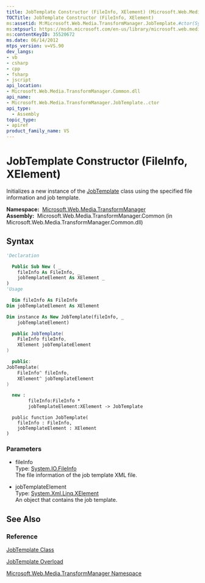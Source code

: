 ```yaml
---
title: JobTemplate Constructor (FileInfo, XElement) (Microsoft.Web.Media.TransformManager)
TOCTitle: JobTemplate Constructor (FileInfo, XElement)
ms:assetid: M:Microsoft.Web.Media.TransformManager.JobTemplate.#ctor(System.IO.FileInfo,System.Xml.Linq.XElement)
ms:mtpsurl: https://msdn.microsoft.com/en-us/library/microsoft.web.media.transformmanager.jobtemplate.jobtemplate(v=VS.90)
ms:contentKeyID: 35520672
ms.date: 06/14/2012
mtps_version: v=VS.90
dev_langs:
- vb
- csharp
- cpp
- fsharp
- jscript
api_location:
- Microsoft.Web.Media.TransformManager.Common.dll
api_name:
- Microsoft.Web.Media.TransformManager.JobTemplate..ctor
api_type:
  - Assembly
topic_type:
- apiref
product_family_name: VS
---
```


# JobTemplate Constructor (FileInfo, XElement)

Initializes a new instance of the [JobTemplate](jobtemplate-class-microsoft-web-media-transformmanager.md) class using the specified file information and job template.

**Namespace:**  [Microsoft.Web.Media.TransformManager](microsoft-web-media-transformmanager-namespace.md)  
**Assembly:**  Microsoft.Web.Media.TransformManager.Common (in Microsoft.Web.Media.TransformManager.Common.dll)

## Syntax

```vb
'Declaration

  Public Sub New ( _
    fileInfo As FileInfo, _
    jobTemplateElement As XElement _
)
'Usage

  Dim fileInfo As FileInfo
Dim jobTemplateElement As XElement

Dim instance As New JobTemplate(fileInfo, _
    jobTemplateElement)
```

```csharp
  public JobTemplate(
    FileInfo fileInfo,
    XElement jobTemplateElement
)
```

```cpp
  public:
JobTemplate(
    FileInfo^ fileInfo, 
    XElement^ jobTemplateElement
)
```

``` fsharp
  new : 
        fileInfo:FileInfo * 
        jobTemplateElement:XElement -> JobTemplate
```

```jscript
  public function JobTemplate(
    fileInfo : FileInfo, 
    jobTemplateElement : XElement
)
```

### Parameters

  - fileInfo  
    Type: [System.IO.FileInfo](https://msdn.microsoft.com/library/akth6b1k)  
    The file information of the job template XML file.  

<!-- end list -->

  - jobTemplateElement  
    Type: [System.Xml.Linq.XElement](https://msdn.microsoft.com/library/bb340098)  
    An object that contains the job template.  

## See Also

### Reference

[JobTemplate Class](jobtemplate-class-microsoft-web-media-transformmanager.md)

[JobTemplate Overload](jobtemplate-constructor-microsoft-web-media-transformmanager.md)

[Microsoft.Web.Media.TransformManager Namespace](microsoft-web-media-transformmanager-namespace.md)

